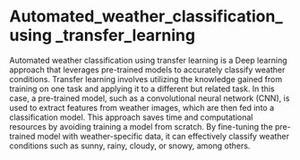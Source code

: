 # Automated_weather_classification_using _transfer_learning


Automated weather classification using transfer learning is a Deep learning approach that leverages pre-trained models to accurately classify weather conditions. Transfer learning involves utilizing the knowledge gained from training on one task and applying it to a different but related task. In this case, a pre-trained model, such as a convolutional neural network (CNN), is used to extract features from weather images, which are then fed into a classification model. This approach saves time and computational resources by avoiding training a model from scratch. By fine-tuning the pre-trained model with weather-specific data, it can effectively classify weather conditions such as sunny, rainy, cloudy, or snowy, among others. 
